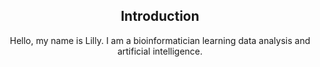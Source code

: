 <div align="center">
  <h2 align="center">Introduction</h2>
  Hello, my name is Lilly. I am a bioinformatician learning data analysis and artificial intelligence.
  <br>








<!---
Lillyputienne/Lillyputienne is a ✨ special ✨ repository because its `README.md` (this file) appears on your GitHub profile.
You can click the Preview link to take a look at your changes.
--->
